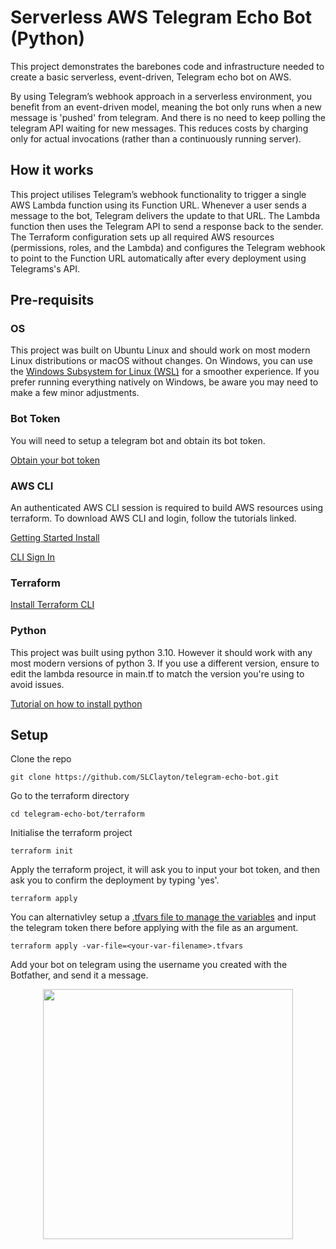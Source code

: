 
# Serverless AWS Telegram Echo Bot (Python)

This project demonstrates the barebones code and infrastructure needed to create a basic serverless, event-driven, Telegram echo bot on AWS. 

By using Telegram’s webhook approach in a serverless environment, you benefit from an event-driven model, meaning the bot only runs when a new message is 'pushed' from telegram. And there is no need to keep polling the telegram API waiting for new messages. This reduces costs by charging only for actual invocations (rather than a continuously running server).

## How it works

This project utilises Telegram’s webhook functionality to trigger a single AWS Lambda function using its Function URL. Whenever a user sends a message to the bot, Telegram delivers the update to that URL. The Lambda function then uses the Telegram API to send a response back to the sender. The Terraform configuration sets up all required AWS resources (permissions, roles, and the Lambda) and configures the Telegram webhook to point to the Function URL automatically after every deployment using Telegrams's API.

## Pre-requisits

### OS

This project was built on Ubuntu Linux and should work on most modern Linux distributions or macOS without changes. On Windows, you can use the [Windows Subsystem for Linux (WSL)](https://learn.microsoft.com/en-us/windows/wsl/install) for a smoother experience. If you prefer running everything natively on Windows, be aware you may need to make a few minor adjustments.

### Bot Token
You will need to setup a telegram bot and obtain its bot token. 

[Obtain your bot token](https://core.telegram.org/bots/tutorial#obtain-your-bot-token)

### AWS CLI
An authenticated AWS CLI session is required to build AWS resources using terraform. To download AWS CLI and login, follow the tutorials linked.

[Getting Started Install](https://docs.aws.amazon.com/cli/latest/userguide/getting-started-install.html)

[CLI Sign In](https://docs.aws.amazon.com/signin/latest/userguide/command-line-sign-in.html)

### Terraform
[Install Terraform CLI](https://developer.hashicorp.com/terraform/tutorials/aws-get-started/install-cli)

### Python
This project was built using python 3.10. However it should work with any most modern versions of python 3. If you use a different version, ensure to edit the lambda resource in main.tf to match the version you're using to avoid issues.

[Tutorial on how to install python](https://realpython.com/installing-python/)

## Setup

Clone the repo

```
git clone https://github.com/SLClayton/telegram-echo-bot.git
```

Go to the terraform directory

```
cd telegram-echo-bot/terraform
```

Initialise the terraform project

```
terraform init
```

Apply the terraform project, it will ask you to input your bot token, and then ask you to confirm the deployment by typing 'yes'.

```
terraform apply
```

You can alternativley setup a [.tfvars file to manage the variables](https://spacelift.io/blog/terraform-tfvars) and input the telegram token there before applying with the file as an argument.

```
terraform apply -var-file=<your-var-filename>.tfvars
```

Add your bot on telegram using the username you created with the Botfather, and send it a message.
<div align="center">
  <img src="https://github.com/user-attachments/assets/0b836dc3-9863-4613-8ce9-00a8241fba79" width="400">
</div>


